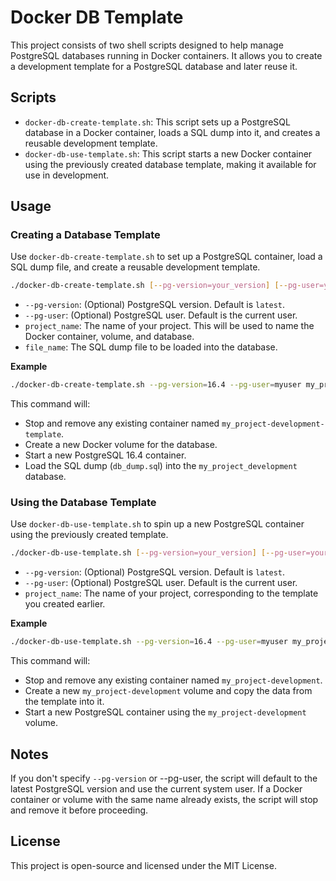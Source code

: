 # Docker DB Template

This project consists of two shell scripts designed to help manage PostgreSQL databases running in Docker containers. It allows you to create a development template for a PostgreSQL database and later reuse it.

## Scripts
* `docker-db-create-template.sh`: This script sets up a PostgreSQL database in a Docker container, loads a SQL dump into it, and creates a reusable development template.
* `docker-db-use-template.sh`: This script starts a new Docker container using the previously created database template, making it available for use in development.

## Usage
### Creating a Database Template

Use `docker-db-create-template.sh` to set up a PostgreSQL container, load a SQL dump file, and create a reusable development template.

``` bash
./docker-db-create-template.sh [--pg-version=your_version] [--pg-user=your_user] project_name file_name
```

* `--pg-version`: (Optional) PostgreSQL version. Default is `latest`.
* `--pg-user`: (Optional) PostgreSQL user. Default is the current user.
* `project_name`: The name of your project. This will be used to name the Docker container, volume, and database.
* `file_name`: The SQL dump file to be loaded into the database.

**Example**

``` bash
./docker-db-create-template.sh --pg-version=16.4 --pg-user=myuser my_project db_dump.sql
```

This command will:

* Stop and remove any existing container named `my_project-development-template`.
* Create a new Docker volume for the database.
* Start a new PostgreSQL 16.4 container.
* Load the SQL dump (`db_dump.sq`l) into the `my_project_development` database.

### Using the Database Template

Use `docker-db-use-template.sh` to spin up a new PostgreSQL container using the previously created template.

``` bash
./docker-db-use-template.sh [--pg-version=your_version] [--pg-user=your_user] project_name
```

* `--pg-version`: (Optional) PostgreSQL version. Default is `latest`.
* `--pg-user`: (Optional) PostgreSQL user. Default is the current user.
* `project_name`: The name of your project, corresponding to the template you created earlier.

**Example**

``` bash
./docker-db-use-template.sh --pg-version=16.4 --pg-user=myuser my_project
```

This command will:

* Stop and remove any existing container named `my_project-development`.
* Create a new `my_project-development` volume and copy the data from the template into it.
* Start a new PostgreSQL container using the `my_project-development` volume.

## Notes
If you don't specify `--pg-version` or --pg-user, the script will default to the latest PostgreSQL version and use the current system user.
If a Docker container or volume with the same name already exists, the script will stop and remove it before proceeding.

## License
This project is open-source and licensed under the MIT License.
